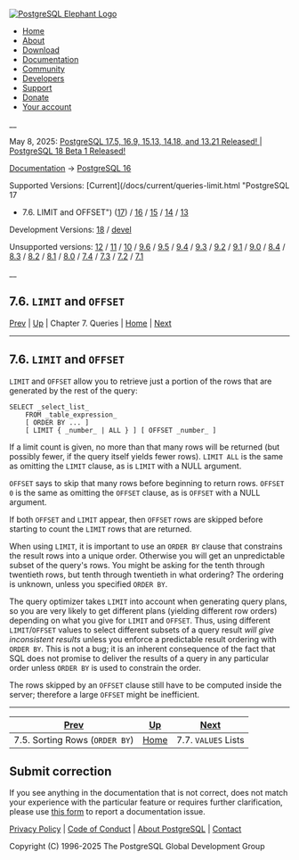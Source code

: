 [ ![PostgreSQL Elephant Logo](/media/img/about/press/elephant.png) ](/)

  * [Home](/ "Home")
  * [About](/about/ "About")
  * [Download](/download/ "Download")
  * [Documentation](/docs/ "Documentation")
  * [Community](/community/ "Community")
  * [Developers](/developer/ "Developers")
  * [Support](/support/ "Support")
  * [Donate](/about/donate/ "Donate")
  * [Your account](/account/ "Your account")

__

May 8, 2025: [ PostgreSQL 17.5, 16.9, 15.13, 14.18, and 13.21 Released! ](/about/news/postgresql-175-169-1513-1418-and-1321-released-3072/) | [ PostgreSQL 18 Beta 1 Released! ](/about/news/postgresql-18-beta-1-released-3070/)

[Documentation](/docs/ "Documentation") -> [PostgreSQL
16](/docs/16/index.html)

Supported Versions: [Current](/docs/current/queries-limit.html "PostgreSQL 17
- 7.6. LIMIT and OFFSET") ([17](/docs/17/queries-limit.html "PostgreSQL 17 -
7.6. LIMIT and OFFSET")) / [16](/docs/16/queries-limit.html "PostgreSQL 16 -
7.6. LIMIT and OFFSET") / [15](/docs/15/queries-limit.html "PostgreSQL 15 -
7.6. LIMIT and OFFSET") / [14](/docs/14/queries-limit.html "PostgreSQL 14 -
7.6. LIMIT and OFFSET") / [13](/docs/13/queries-limit.html "PostgreSQL 13 -
7.6. LIMIT and OFFSET")

Development Versions: [18](/docs/18/queries-limit.html "PostgreSQL 18 -
7.6. LIMIT and OFFSET") / [devel](/docs/devel/queries-limit.html "PostgreSQL
devel - 7.6. LIMIT and OFFSET")

Unsupported versions: [12](/docs/12/queries-limit.html "PostgreSQL 12 -
7.6. LIMIT and OFFSET") / [11](/docs/11/queries-limit.html "PostgreSQL 11 -
7.6. LIMIT and OFFSET") / [10](/docs/10/queries-limit.html "PostgreSQL 10 -
7.6. LIMIT and OFFSET") / [9.6](/docs/9.6/queries-limit.html "PostgreSQL 9.6 -
7.6. LIMIT and OFFSET") / [9.5](/docs/9.5/queries-limit.html "PostgreSQL 9.5 -
7.6. LIMIT and OFFSET") / [9.4](/docs/9.4/queries-limit.html "PostgreSQL 9.4 -
7.6. LIMIT and OFFSET") / [9.3](/docs/9.3/queries-limit.html "PostgreSQL 9.3 -
7.6. LIMIT and OFFSET") / [9.2](/docs/9.2/queries-limit.html "PostgreSQL 9.2 -
7.6. LIMIT and OFFSET") / [9.1](/docs/9.1/queries-limit.html "PostgreSQL 9.1 -
7.6. LIMIT and OFFSET") / [9.0](/docs/9.0/queries-limit.html "PostgreSQL 9.0 -
7.6. LIMIT and OFFSET") / [8.4](/docs/8.4/queries-limit.html "PostgreSQL 8.4 -
7.6. LIMIT and OFFSET") / [8.3](/docs/8.3/queries-limit.html "PostgreSQL 8.3 -
7.6. LIMIT and OFFSET") / [8.2](/docs/8.2/queries-limit.html "PostgreSQL 8.2 -
7.6. LIMIT and OFFSET") / [8.1](/docs/8.1/queries-limit.html "PostgreSQL 8.1 -
7.6. LIMIT and OFFSET") / [8.0](/docs/8.0/queries-limit.html "PostgreSQL 8.0 -
7.6. LIMIT and OFFSET") / [7.4](/docs/7.4/queries-limit.html "PostgreSQL 7.4 -
7.6. LIMIT and OFFSET") / [7.3](/docs/7.3/queries-limit.html "PostgreSQL 7.3 -
7.6. LIMIT and OFFSET") / [7.2](/docs/7.2/queries-limit.html "PostgreSQL 7.2 -
7.6. LIMIT and OFFSET") / [7.1](/docs/7.1/queries-limit.html "PostgreSQL 7.1 -
7.6. LIMIT and OFFSET")

__

7.6. `LIMIT` and `OFFSET`  
---  
[Prev](queries-order.html "7.5. Sorting Rows \(ORDER BY\)")  | [Up](queries.html "Chapter 7. Queries") | Chapter 7. Queries | [Home](index.html "PostgreSQL 16.9 Documentation") |  [Next](queries-values.html "7.7. VALUES Lists")  
  
* * *

## 7.6. `LIMIT` and `OFFSET` #

`LIMIT` and `OFFSET` allow you to retrieve just a portion of the rows that are
generated by the rest of the query:

    
    
    SELECT _select_list_
        FROM _table_expression_
        [ ORDER BY ... ]
        [ LIMIT { _number_ | ALL } ] [ OFFSET _number_ ]
    

If a limit count is given, no more than that many rows will be returned (but
possibly fewer, if the query itself yields fewer rows). `LIMIT ALL` is the
same as omitting the `LIMIT` clause, as is `LIMIT` with a NULL argument.

`OFFSET` says to skip that many rows before beginning to return rows. `OFFSET
0` is the same as omitting the `OFFSET` clause, as is `OFFSET` with a NULL
argument.

If both `OFFSET` and `LIMIT` appear, then `OFFSET` rows are skipped before
starting to count the `LIMIT` rows that are returned.

When using `LIMIT`, it is important to use an `ORDER BY` clause that
constrains the result rows into a unique order. Otherwise you will get an
unpredictable subset of the query's rows. You might be asking for the tenth
through twentieth rows, but tenth through twentieth in what ordering? The
ordering is unknown, unless you specified `ORDER BY`.

The query optimizer takes `LIMIT` into account when generating query plans, so
you are very likely to get different plans (yielding different row orders)
depending on what you give for `LIMIT` and `OFFSET`. Thus, using different
`LIMIT`/`OFFSET` values to select different subsets of a query result _will
give inconsistent results_ unless you enforce a predictable result ordering
with `ORDER BY`. This is not a bug; it is an inherent consequence of the fact
that SQL does not promise to deliver the results of a query in any particular
order unless `ORDER BY` is used to constrain the order.

The rows skipped by an `OFFSET` clause still have to be computed inside the
server; therefore a large `OFFSET` might be inefficient.

* * *

[Prev](queries-order.html "7.5. Sorting Rows \(ORDER BY\)")  | [Up](queries.html "Chapter 7. Queries") |  [Next](queries-values.html "7.7. VALUES Lists")  
---|---|---  
7.5. Sorting Rows (`ORDER BY`)  | [Home](index.html "PostgreSQL 16.9 Documentation") |  7.7. `VALUES` Lists  
  
## Submit correction

If you see anything in the documentation that is not correct, does not match
your experience with the particular feature or requires further clarification,
please use [this form](/account/comments/new/16/queries-limit.html/) to report
a documentation issue.

[Privacy Policy](/about/privacypolicy) | [Code of Conduct](/about/policies/coc/) | [About PostgreSQL](/about/) | [Contact](/about/contact/)  

Copyright (C) 1996-2025 The PostgreSQL Global Development Group

